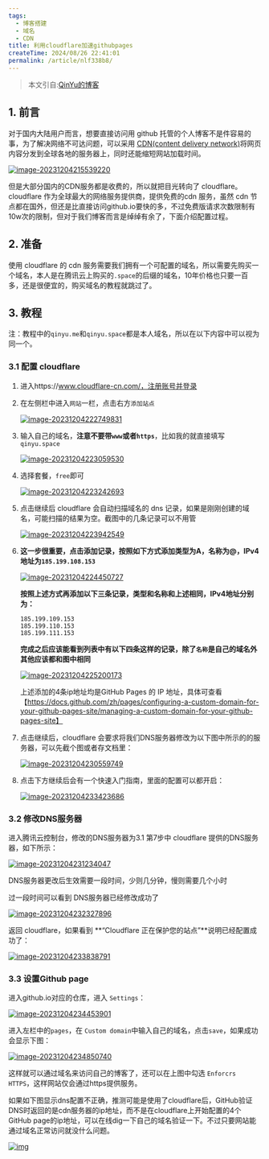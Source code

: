 ```yaml
---
tags:
  - 博客搭建
  - 域名
  - CDN
title: 利用cloudflare加速githubpages
createTime: 2024/08/26 22:41:01
permalink: /article/nlf338b8/
---
```




> 本文引自:[QinYu的博客](https://qinyu.space/%E5%8D%9A%E5%AE%A2%E6%90%AD%E5%BB%BA/%E5%88%A9%E7%94%A8cloudflare%E5%8A%A0%E9%80%9Fgithub%E4%B8%BB%E9%A1%B5%E8%AE%BF%E9%97%AE/#%E5%87%86%E5%A4%87)

## 1. 前言

对于国内大陆用户而言，想要直接访问用 github 托管的个人博客不是件容易的事，为了解决网络不可达问题，可以采用 [CDN(content delivery network)](https://www.cloudflare.com/zh-hans-cn/learning/cdn/what-is-a-cdn/)将网页内容分发到全球各地的服务器上，同时还能缩短网站加载时间。

[![image-20231204215539220](利用cloudflare加速githubpages.assets/image-20231204215539220.png)](https://pic.qinyu.space/image/image-20231204215539220.png)

但是大部分国内的CDN服务都是收费的，所以就把目光转向了 cloudflare。cloudflare 作为全球最大的网络服务提供商，提供免费的cdn 服务，虽然 cdn 节点都在国外，但还是比直接访问github.io要快的多，不过免费版请求次数限制有10w次的限制，但对于我们博客而言是绰绰有余了，下面介绍配置过程。

## 2. 准备

使用 cloudflare 的 cdn 服务需要我们拥有一个可配置的域名，所以需要先购买一个域名，本人是在腾讯云上购买的`.space`的后缀的域名，10年价格也只要一百多，还是很便宜的，购买域名的教程就跳过了。

## 3. 教程

注：教程中的`qinyu.me`和`qinyu.space`都是本人域名，所以在以下内容中可以视为同一个。

### 3.1 配置 cloudflare

1. 进入https://www.cloudflare-cn.com/，注册账号并登录

2. 在左侧栏中进入`网站`一栏，点击右方`添加站点`

	[![image-20231204222749831](利用cloudflare加速githubpages.assets/image-20231204222749831.png)](https://pic.qinyu.space/image/image-20231204222749831.png)

3. 输入自己的域名，**注意不要带`www`或者`https`**，比如我的就直接填写`qinyu.space`

	[![image-20231204223059530](利用cloudflare加速githubpages.assets/image-20231204223059530.png)](https://pic.qinyu.space/image/image-20231204223059530.png)

4. 选择套餐，`free`即可

	[![image-20231204223242693](利用cloudflare加速githubpages.assets/image-20231204223242693.png)](https://pic.qinyu.space/image/image-20231204223242693.png)

5. 点击继续后 cloudflare 会自动扫描域名的 dns 记录，如果是刚刚创建的域名，可能扫描的结果为空。截图中的几条记录可以不用管

	[![image-20231204223942549](利用cloudflare加速githubpages.assets/image-20231204223942549.png)](https://pic.qinyu.space/image/image-20231204223942549.png)

6. **这一步很重要，点击添加记录，按照如下方式添加类型为A，名称为@，IPv4地址为`185.199.108.153`**

	[![image-20231204224450727](利用cloudflare加速githubpages.assets/image-20231204224450727.png)](https://pic.qinyu.space/image/image-20231204224450727.png)

	**按照上述方式再添加以下三条记录，类型和名称和上述相同，IPv4地址分别为：**

	```
	185.199.109.153
	185.199.110.153
	185.199.111.153
	```

	**完成之后应该能看到列表中有以下四条这样的记录，除了`名称`是自己的域名外其他应该都和图中相同**

	[![image-20231204225200173](利用cloudflare加速githubpages.assets/image-20231204225200173.png)](https://pic.qinyu.space/image/image-20231204225200173.png)

	上述添加的4条ip地址均是GitHub Pages 的 IP 地址，具体可查看【https://docs.github.com/zh/pages/configuring-a-custom-domain-for-your-github-pages-site/managing-a-custom-domain-for-your-github-pages-site】

7. 点击继续后，cloudflare 会要求将我们DNS服务器修改为以下图中所示的的服务器，可以先截个图或者存文档里：

	[![image-20231204230559749](利用cloudflare加速githubpages.assets/image-20231204230559749.png)](https://pic.qinyu.space/image/image-20231204230559749.png)

8. 点击下方继续后会有一个快速入门指南，里面的配置可以都开启：

	[![image-20231204233423686](利用cloudflare加速githubpages.assets/image-20231204233423686.png)](https://pic.qinyu.space/image/image-20231204233423686.png)

### 3.2 修改DNS服务器

进入腾讯云控制台，修改的DNS服务器为3.1 第7步中 cloudflare 提供的DNS服务器，如下所示：

[![image-20231204231234047](利用cloudflare加速githubpages.assets/image-20231204231234047.png)](https://pic.qinyu.space/image/image-20231204231234047.png)

DNS服务器更改后生效需要一段时间，少则几分钟，慢则需要几个小时

过一段时间可以看到 DNS服务器已经修改成功了

[![image-20231204232327896](利用cloudflare加速githubpages.assets/image-20231204232327896.png)](https://pic.qinyu.space/image/image-20231204232327896.png)

返回 cloudflare，如果看到 **“Cloudflare 正在保护您的站点”**说明已经配置成功了：

[![image-20231204233838791](利用cloudflare加速githubpages.assets/image-20231204233838791.png)](https://pic.qinyu.space/image/image-20231204233838791.png)

### 3.3 设置Github page

进入github.io对应的仓库，进入 `Settings`：

[![image-20231204234453901](利用cloudflare加速githubpages.assets/image-20231204234453901.png)](https://pic.qinyu.space/image/image-20231204234453901.png)

进入左栏中的`pages`，在 `Custom domain`中输入自己的域名，点击`save`，如果成功会显示下图：

[![image-20231204234850740](利用cloudflare加速githubpages.assets/image-20231204234850740.png)](https://pic.qinyu.space/image/image-20231204234850740.png)

这样就可以通过域名来访问自己的博客了，还可以在上图中勾选 `Enforcrs HTTPS`，这样网站仅会通过https提供服务。

如果如下图显示dns配置不正确，推测可能是使用了cloudflare后，GitHub验证DNS时返回的是cdn服务器的ip地址，而不是在cloudflare上开始配置的4个GitHub page的ip地址，可以在线dig一下自己的域名验证一下。不过只要网站能通过域名正常访问就没什么问题。

[![img](利用cloudflare加速githubpages.assets/image-20231204235122269.png)](https://pic.qinyu.space/image/image-20231204235122269.png)